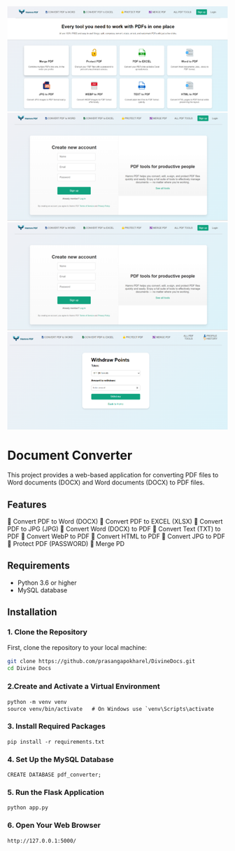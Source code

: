 ![Home Image](./Screenshot/home.png)
![Home Image](./Screenshot/signup.png)
![Home Image](./Screenshot/protect.png)
![Home Image](./Screenshot/withdraw.png)

# Document Converter

This project provides a web-based application for converting PDF files to Word documents (DOCX) and Word documents (DOCX) to PDF files.

## Features

🔄 Convert PDF to Word (DOCX)
🔄 Convert PDF to EXCEL (XLSX)
🔄 Convert PDF to JPG (JPG)
🔄 Convert Word (DOCX) to PDF
🔄 Convert Text (TXT) to PDF
🔄 Convert WebP to PDF
🔄 Convert HTML to PDF
🔄 Convert JPG to PDF
🔐 Protect PDF (PASSWORD)
🧲 Merge PD

## Requirements

- Python 3.6 or higher
- MySQL database

## Installation

### 1. Clone the Repository

First, clone the repository to your local machine:

```sh
git clone https://github.com/prasangapokharel/DivineDocs.git
cd Divine Docs

```
### 2.Create and Activate a Virtual Environment

```
python -m venv venv
source venv/bin/activate   # On Windows use `venv\Scripts\activate
```

### 3. Install Required Packages
```
pip install -r requirements.txt
```

### 4. Set Up the MySQL Database
```
CREATE DATABASE pdf_converter;
```

### 5. Run the Flask Application
```
python app.py

```

### 6. Open Your Web Browser

```
http://127.0.0.1:5000/

```


